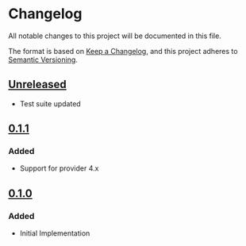 # Changelog

All notable changes to this project will be documented in this file.

The format is based on [Keep a Changelog](https://keepachangelog.com/en/1.0.0/),
and this project adheres to [Semantic Versioning](https://semver.org/spec/v2.0.0.html).

## [Unreleased]

- Test suite updated

## [0.1.1]

### Added

- Support for provider 4.x

## [0.1.0]

### Added

- Initial Implementation

<!-- markdown-link-check-disable -->

[unreleased]: https://github.com/mineiros-io/terraform-google-bigquery-dataset/compare/v0.1.1...HEAD
[0.1.1]: https://github.com/mineiros-io/terraform-google-bigquery-dataset/compare/v0.1.0...v0.1.1
[0.1.0]: https://github.com/mineiros-io/terraform-google-bigquery-dataset/releases/tag/v0.1.0

<!-- markdown-link-check-disabled -->
